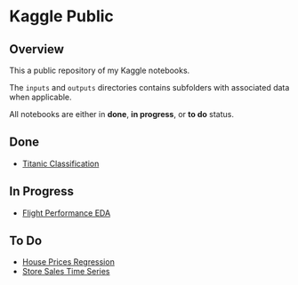 # Kaggle Public

## Overview

This a public repository of my Kaggle notebooks. 

The `inputs` and `outputs` directories contains subfolders with associated data when applicable.

All notebooks are either in **done**, **in progress**, or **to do** status. 

## Done
- [Titanic Classification](https://github.com/levimjoseph/kaggle-public/blob/main/titanic-classification.ipynb)

## In Progress
- [Flight Performance EDA](https://github.com/levimjoseph/kaggle-public/blob/main/flight-performance-eda.ipynb)

## To Do
- [House Prices Regression](https://github.com/levimjoseph/kaggle-public/blob/main/house-prices-regression.ipynb)
- [Store Sales Time Series](https://github.com/levimjoseph/kaggle-public/blob/main/store-sales-time-series.ipynb)
